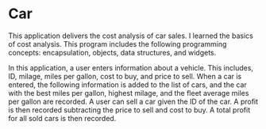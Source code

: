 # Car
This application delivers the cost analysis of car sales. I learned the basics of cost analysis. This program includes the
following programming concepts: encapsulation, objects, data structures, and widgets.

In this application, a user enters information about a vehicle. This includes, ID, milage, miles per gallon, cost to buy, and price to sell. When a car is entered, the following information is added to the list of cars, and the car with the best miles per gallon, highest milage, and the fleet average miles per gallon are recorded. A user can sell a car given the ID of the car. A profit is then recorded subtracting the price to sell and cost to buy. A total profit for all sold cars is then recorded.
